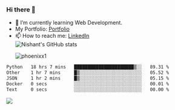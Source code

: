### Hi there 👋

<!--
**phoenixx1/phoenixx1** is a ✨ _special_ ✨ repository because its `README.md` (this file) appears on your GitHub profile.

Here are some ideas to get you started:

- 🔭 I’m currently working on ...
- 🌱 I’m currently learning ...
- 👯 I’m looking to collaborate on ...
- 🤔 I’m looking for help with ...
- 💬 Ask me about ...
- 📫 How to reach me: ...
- 😄 Pronouns: ...
- ⚡ Fun fact: ...
-->
- 🌱 I’m currently learning Web Development.
- My Portfolio: [Portfolio](https://phoenixx1.github.io/)
- 📫 How to reach me: [LinkedIn](https://www.linkedin.com/in/nishant-saxena-2609/)  
![Nishant's GitHub stats](https://github-readme-stats.vercel.app/api?username=phoenixx1&count_private=true)<p><img align="center" src="https://github-readme-streak-stats.herokuapp.com/?user=phoenixx1&" alt="phoenixx1" /></p>  
<!--START_SECTION:waka-->

```txt
Python   18 hrs 7 mins   ██████████████████████▒░░   89.31 %
Other    1 hr 7 mins     █▒░░░░░░░░░░░░░░░░░░░░░░░   05.52 %
JSON     1 hr 2 mins     █▒░░░░░░░░░░░░░░░░░░░░░░░   05.15 %
Docker   0 secs          ░░░░░░░░░░░░░░░░░░░░░░░░░   00.01 %
Text     0 secs          ░░░░░░░░░░░░░░░░░░░░░░░░░   00.00 %
```

<!--END_SECTION:waka-->

![](https://komarev.com/ghpvc/?username=phoenixx1&style=plastic)

<!-- ![Visitor Count](https://profile-counter.glitch.me/phoenixx1/count.svg) -->

